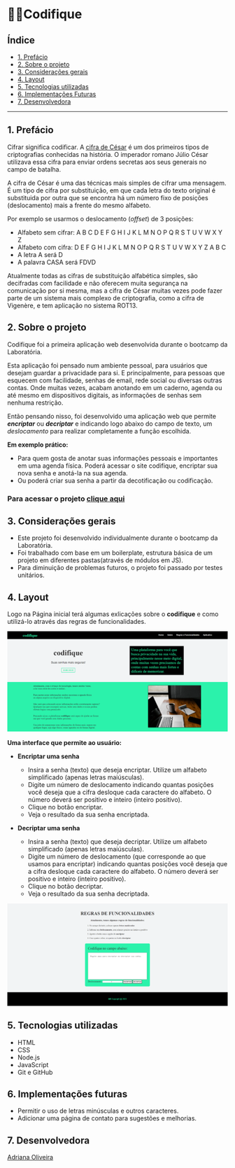 # 👩‍💻Codifique

## Índice

* [1. Prefácio](#1-prefácio)
* [2. Sobre o projeto](#2-sobre-o-projeto)
* [3. Considerações gerais](#3-considerações-gerais)
* [4. Layout](#4-layout)
* [5. Tecnologias utilizadas](#5-tecnologias-utilizadas)
* [6. Implementações Futuras](#6-implementações-futuras)
* [7. Desenvolvedora](#7-desenvolvedora)

***

## 1. Prefácio

Cifrar significa codificar. A [cifra de César](https://pt.wikipedia.org/wiki/Cifra_de_C%C3%A9sar)
é um dos primeiros tipos de criptografias conhecidas na história.
O imperador romano Júlio César utilizava essa cifra para enviar
ordens secretas aos seus generais no campo de batalha.

A cifra de César é uma das técnicas mais simples de cifrar uma mensagem. É um
tipo de cifra por substituição, em que cada letra do texto original é
substituida por outra que se encontra há um número fixo de posições
(deslocamento) mais a frente do mesmo alfabeto.

Por exemplo se usarmos o deslocamento (_offset_) de 3 posições:

* Alfabeto sem cifrar: A B C D E F G H I J K L M N O P Q R S T U V W X Y Z
* Alfabeto com cifra:  D E F G H I J K L M N O P Q R S T U V W X Y Z A B C
* A letra A será D
* A palavra CASA será FDVD

Atualmente todas as cifras de substituição alfabética simples, são decifradas
com facilidade e não oferecem muita segurança na comunicação por si mesma,
mas a cifra de César muitas vezes pode fazer parte de um sistema
mais complexo de criptografia, como
a cifra de Vigenère, e tem aplicação no sistema ROT13.

## 2. Sobre o projeto

Codifique foi a primeira aplicação web desenvolvida durante o bootcamp da Laboratória.

Esta aplicação foi pensado num ambiente pessoal, para usuários que desejam guardar a privacidade para si. E principalmente, para pessoas que esquecem com facilidade, senhas de email, rede social ou diversas outras contas. Onde muitas vezes, acabam anotando em um caderno, agenda ou até mesmo em dispositivos digitais, as informações de senhas sem nenhuma restrição.

Então pensando nisso, foi desenvolvido uma aplicação web que permite ***encriptar*** ou ***decriptar*** e indicando logo abaixo do campo de texto, um _deslocamento_ para realizar completamente a função escolhida.

**Em exemplo prático:**
* Para quem gosta de anotar suas informações pessoais e importantes em uma agenda física.
  Poderá acessar o site codifique, encriptar sua nova senha e anotá-la na sua agenda.
* Ou poderá criar sua senha a partir da decotificação ou codificação. 

### Para acessar o projeto **[clique aqui](https://adrianakatarina.github.io/SAP009-cipher/)**

## 3. Considerações gerais

* Este projeto foi desenvolvido individualmente durante o bootcamp da Laboratória.
* Foi trabalhado com base em um boilerplate, estrutura básica de um projeto em diferentes pastas(através de módulos em JS).
* Para diminuição de problemas futuros, o projeto foi passado por testes unitários.

## 4. Layout

Logo na Página inicial terá algumas exlicações sobre o **codifique** e como utilizá-lo através das regras de funcionalidades.

![Página Inicial](https://github.com/AdrianaKatarina/SAP009-cipher/blob/main/paginainicial.png)

**Uma interface que permite ao usuário:**

* **Encriptar uma senha**
  - Insira a senha (texto) que deseja encriptar. Utilize um
    alfabeto simplificado (apenas letras maiúsculas).
  - Digite um número de deslocamento indicando quantas posições
    você deseja que a cifra desloque cada caractere do alfabeto. O número
    deverá ser positivo e inteiro (inteiro positivo).
  - Clique no botão encriptar.
  - Veja o resultado da sua senha encriptada.

* **Decriptar uma senha**
  - Insira a senha (texto) que deseja decriptar. Utilize um
    alfabeto simplificado (apenas letras maiúsculas).
  - Digite um número de deslocamento (que corresponde ao que usamos
    para encriptar) indicando quantas posições você deseja que a cifra
    desloque cada caractere do alfabeto. O número deverá ser positivo e inteiro
    (inteiro positivo).
  - Clique no botão decriptar.
  - Veja o resultado da sua senha decriptada.

![Página Projeto](https://github.com/AdrianaKatarina/SAP009-cipher/blob/main/paginaprojeto.png)

## 5. Tecnologias utilizadas

* HTML
* CSS
* Node.js
* JavaScript
* Git e GitHub

## 6. Implementações futuras

* Permitir o uso de letras minúsculas e outros caracteres.
* Adicionar uma página de contato para sugestões e melhorias.

## 7. Desenvolvedora

[Adriana Oliveira](https://www.linkedin.com/in/adriana-oliveira-39250a137/)